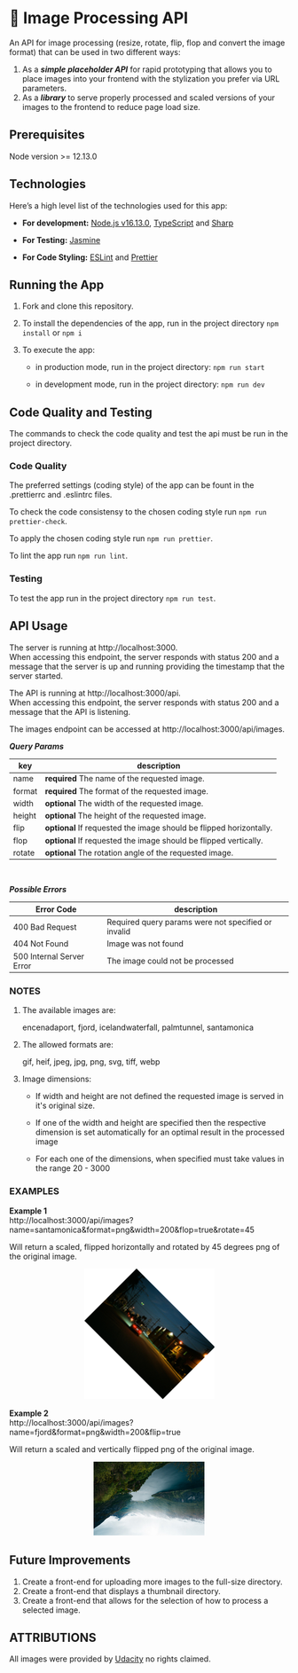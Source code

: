 # :rocket: Image Processing API

An API for image processing (resize, rotate, flip, flop and convert the image format) that can be used in two different ways:

1. As a **_simple placeholder API_** for rapid prototyping that allows you to place images into your frontend with the stylization you prefer via URL parameters.
2. As a **_library_** to serve properly processed and scaled versions of your images to the frontend to reduce page load size.

## Prerequisites

Node version >= 12.13.0

## Technologies

Here’s a high level list of the technologies used for this app:

- **For development:** [Node.js v16.13.0](https://nodejs.org/en/), [TypeScript](https://www.typescriptlang.org/) and [Sharp](https://www.npmjs.com/package/sharp)

- **For Testing:** [Jasmine](https://www.npmjs.com/package/jasmine)

- **For Code Styling:** [ESLint](https://eslint.org/) and [Prettier](https://prettier.io/)

## Running the App

1. Fork and clone this repository.

2. To install the dependencies of the app, run in the project directory `npm install` or `npm i`

3. To execute the app:

   - in production mode, run in the project directory: `npm run start`

   - in development mode, run in the project directory: `npm run dev`

## Code Quality and Testing

The commands to check the code quality and test the api must be run in the project directory.

### Code Quality

The preferred settings (coding style) of the app can be fount in the .prettierrc and .eslintrc files.

To check the code consistensy to the chosen coding style run `npm run prettier-check`.

To apply the chosen coding style run `npm run prettier`.

To lint the app run `npm run lint`.

### Testing

To test the app run in the project directory `npm run test`.

## API Usage

The server is running at http://localhost:3000.  
When accessing this endpoint, the server responds with status 200 and a message that the server is up and running providing the timestamp that the server started.

The API is running at http://localhost:3000/api.  
When accessing this endpoint, the server responds with status 200 and a message that the API is listening.

The images endpoint can be accessed at http://localhost:3000/api/images.

**_Query Params_**

| key    | description                                                         |
| ------ | ------------------------------------------------------------------- |
| name   | **required** The name of the requested image.                       |
| format | **required** The format of the requested image.                     |
| width  | **optional** The width of the requested image.                      |
| height | **optional** The height of the requested image.                     |
| flip   | **optional** If requested the image should be flipped horizontally. |
| flop   | **optional** If requested the image should be flipped vertically.   |
| rotate | **optional** The rotation angle of the requested image.             |

<br/>

**_Possible Errors_**

| Error Code                | description                                         |
| ------------------------- | --------------------------------------------------- |
| 400 Bad Request           | Required query params were not specified or invalid |
| 404 Not Found             | Image was not found                                 |
| 500 Internal Server Error | The image could not be processed                    |

### NOTES

1. The available images are:

   encenadaport, fjord, icelandwaterfall, palmtunnel, santamonica

2. The allowed formats are:

   gif, heif, jpeg, jpg, png, svg, tiff, webp

3. Image dimensions:

   - If width and height are not defined the requested image is served in it's original size.

   - If one of the width and height are specified then the respective dimension is set automatically for an optimal result in the processed image

   - For each one of the dimensions, when specified must take values in the range 20 - 3000

### EXAMPLES

**Example 1**  
http://localhost:3000/api/images?name=santamonica&format=png&width=200&flop=true&rotate=45

Will return a scaled, flipped horizontally and rotated by 45 degrees png of the original image.

<p align="center">
    <img src="https://github.com/katerina-tziala/api-image-processing/blob/master/docs/thumb-santamonica-w200-deg(45)-flop.png" alt="thumb-santamonica-w200-deg(45)-flop" width="auto" height="auto">
</p>



**Example 2**  
http://localhost:3000/api/images?name=fjord&format=png&width=200&flip=true

Will return a scaled and vertically flipped png of the original image.
<p align="center">
    <img src="https://github.com/katerina-tziala/api-image-processing/blob/master/docs/thumb-fjord-w200-flip.png" alt="thumb-fjord-w200-flip" width="auto" height="auto">
</p>

## Future Improvements

1. Create a front-end for uploading more images to the full-size directory.
2. Create a front-end that displays a thumbnail directory.
3. Create a front-end that allows for the selection of how to process a selected image.

## ATTRIBUTIONS

All images were provided by [Udacity](https://www.udacity.com/) no rights claimed.
